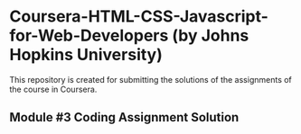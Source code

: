 # Coursera-HTML-CSS-Javascript-for-Web-Developers (by Johns Hopkins University)
This repository is created for submitting the solutions of the assignments of the course in Coursera.

## Module #3 Coding Assignment Solution
